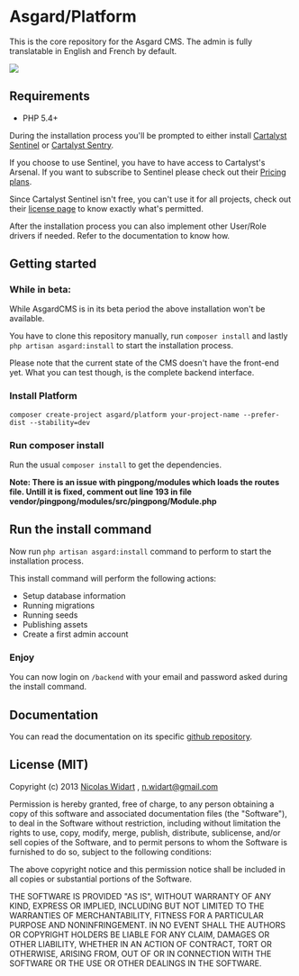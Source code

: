 # Asgard/Platform

This is the core repository for the Asgard CMS. The admin is fully translatable in English and French by default.

![](https://i.cloudup.com/WcLe-ORql4.thumb.png)

## Requirements

* PHP 5.4+

During the installation process you'll be prompted to either install [Cartalyst Sentinel](https://cartalyst.com/manual/sentinel/1.0?utm_source=asgard-cms&utm_medium=readme&utm_campaign=asgard-cms) or [Cartalyst Sentry](https://cartalyst.com/manual/sentry/2.1?utm_source=asgard-cms&utm_medium=readme&utm_campaign=asgard-cms).

If you choose to use Sentinel, you have to have access to Cartalyst's Arsenal. If you want to subscribe to Sentinel please check out their [Pricing plans](https://cartalyst.com/pricing?utm_source=asgard-cms&utm_medium=readme&utm_campaign=asgard-cms).

Since Cartalyst Sentinel isn't free, you can't use it for all projects, check out their [license page](https://cartalyst.com/license?utm_source=asgard-cms&utm_medium=readme&utm_campaign=asgard-cms) to know exactly what's permitted.

After the installation process you can also implement other User/Role drivers if needed. Refer to the documentation to know how.

## Getting started

### While in beta:

While AsgardCMS is in its beta period the above installation won't be available.

You have to clone this repository manually, run `composer install` and lastly `php artisan asgard:install` to start the installation process.

Please note that the current state of the CMS doesn't have the front-end yet. What you can test though, is the complete backend interface.

### Install Platform

```
composer create-project asgard/platform your-project-name --prefer-dist --stability=dev
```

### Run composer install

Run the usual `composer install` to get the dependencies.

**Note: There is an issue with pingpong/modules which loads the routes file. Untill it is fixed, comment out line 193 in file vendor/pingpong/modules/src/pingpong/Module.php**

## Run the install command

Now run `php artisan asgard:install` command to perform to start the installation process.

This install command will perform the following actions:

- Setup database information
- Running migrations
- Running seeds
- Publishing assets
- Create a first admin account


### Enjoy

You can now login on `/backend` with your email and password asked during the install command.


## Documentation

You can read the documentation on its specific [github repository](https://github.com/AsgardCms/Documentation).




## License (MIT)

Copyright (c) 2013 [Nicolas Widart](http://www.nicolaswidart.com) , n.widart@gmail.com

Permission is hereby granted, free of charge, to any person obtaining a copy of this software and associated documentation files (the "Software"), to deal in the Software without restriction, including without limitation the rights to use, copy, modify, merge, publish, distribute, sublicense, and/or sell copies of the Software, and to permit persons to whom the Software is furnished to do so, subject to the following conditions:

The above copyright notice and this permission notice shall be included in all copies or substantial portions of the Software.

THE SOFTWARE IS PROVIDED "AS IS", WITHOUT WARRANTY OF ANY KIND, EXPRESS OR IMPLIED, INCLUDING BUT NOT LIMITED TO THE WARRANTIES OF MERCHANTABILITY, FITNESS FOR A PARTICULAR PURPOSE AND NONINFRINGEMENT. IN NO EVENT SHALL THE AUTHORS OR COPYRIGHT HOLDERS BE LIABLE FOR ANY CLAIM, DAMAGES OR OTHER LIABILITY, WHETHER IN AN ACTION OF CONTRACT, TORT OR OTHERWISE, ARISING FROM, OUT OF OR IN CONNECTION WITH THE SOFTWARE OR THE USE OR OTHER DEALINGS IN THE SOFTWARE.
